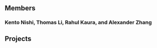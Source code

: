 <head>
    <link rel="shortcut icon" type="image/x-icon" href="favicon.ico">
</head>

## Members
### Kento Nishi, Thomas Li, Rahul Kaura, and Alexander Zhang

## Projects
<div class="repos"></div>

<script>
    function httpGet(theUrl){
        var xmlHttp = new XMLHttpRequest();
        xmlHttp.open( "GET", theUrl, false );
        xmlHttp.send( null );
        return xmlHttp.responseText;
    }
    var jsonStr=httpGet("https://api.github.com/users/Team-Sudo-Code/repos");
    var jsonParsed=JSON.parse(jsonStr);
    jsonParsed.forEach(repo=>{
        var elem=document.createElement("h2");
        elem.innerHTML=repo.name;
        document.querySelectorAll(".repos")[0].appendChild(elem);
    });
</script>
